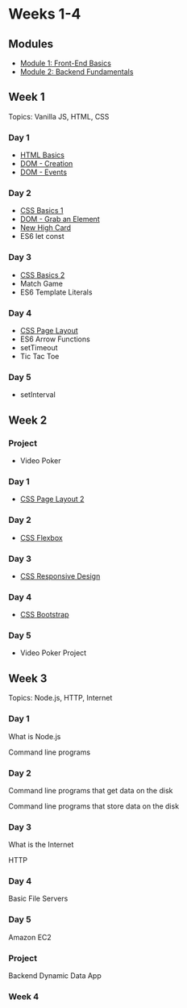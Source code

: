 # Weeks 1-4

## Modules

* [Module 1: Front-End Basics](../module-1-front-end-basics/overview.md)
* [Module 2: Backend Fundamentals ](../module-2-back-end-basics/overview.md)

## Week 1

Topics: Vanilla JS, HTML, CSS

### Day 1

* [HTML Basics](../module-1-front-end-basics/html-and-css.md#free-code-camp-html)
* [DOM - Creation](../module-1-front-end-basics/dom-review/creating-elements.md)
* [DOM - Events](../module-1-front-end-basics/dom-review/events.md)

### Day 2

* [CSS Basics 1](../module-1-front-end-basics/html-and-css.md#free-code-camp-css)
* [DOM - Grab an Element](../module-1-front-end-basics/dom-review/events.md)
* [New High Card](../module-1-front-end-basics/new-high-card.md)
* ES6 let const

### Day 3

* [CSS Basics 2](../module-1-front-end-basics/html-and-css.md#free-code-camp-css)
* Match Game
* ES6 Template Literals

### Day 4

* [CSS Page Layout](../module-1-front-end-basics/html-and-css.md#css-web-page-layout)
* ES6 Arrow Functions
* setTimeout
* Tic Tac Toe

### Day 5

* setInterval

## Week 2

### Project

* Video Poker

### Day 1

* [CSS Page Layout 2](../module-1-front-end-basics/html-and-css.md#css-web-page-layout)

### Day 2

* [CSS Flexbox](../module-1-front-end-basics/html-and-css.md#flex-box)

### Day 3

* [CSS Responsive Design](../module-1-front-end-basics/html-and-css.md#responsive-pages)

### Day 4

* [CSS Bootstrap](../module-1-front-end-basics/html-and-css.md#bootstrap)

### Day 5

* Video Poker Project

## Week 3

Topics: Node.js, HTTP, Internet

### Day 1

What is Node.js

Command line programs

### Day 2

Command line programs that get data on the disk

Command line programs that store data on the disk

### Day 3

What is the Internet

HTTP

### Day 4

Basic File Servers

### Day 5

Amazon EC2

### Project

Backend Dynamic Data App

### Week 4

